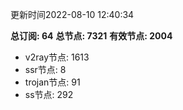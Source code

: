 更新时间2022-08-10 12:40:34

**总订阅: 64**
**总节点: 7321**
**有效节点: 2004**
- v2ray节点: 1613
- ssr节点: 8
- trojan节点: 91
- ss节点: 292
